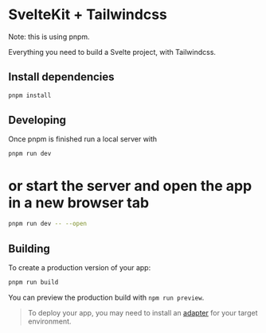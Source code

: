# SvelteKit + Tailwindcss

Note: this is using pnpm.

Everything you need to build a Svelte project, with Tailwindcss.

## Install dependencies

```bash
pnpm install
```
## Developing

Once pnpm is finished run a local server with

```bash
pnpm run dev
```
# or start the server and open the app in a new browser tab
```bash
pnpm run dev -- --open
```

## Building

To create a production version of your app:

```bash
pnpm run build
```

You can preview the production build with `npm run preview`.

> To deploy your app, you may need to install an [adapter](https://kit.svelte.dev/docs/adapters) for your target environment.
